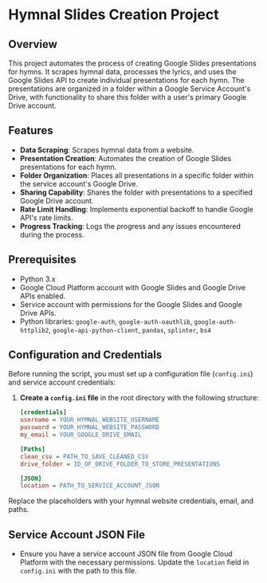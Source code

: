 # Hymnal Slides Creation Project

## Overview
This project automates the process of creating Google Slides presentations for hymns. It scrapes hymnal data, processes the lyrics, and uses the Google Slides API to create individual presentations for each hymn. The presentations are organized in a folder within a Google Service Account's Drive, with functionality to share this folder with a user's primary Google Drive account.

## Features
- **Data Scraping**: Scrapes hymnal data from a website.
- **Presentation Creation**: Automates the creation of Google Slides presentations for each hymn.
- **Folder Organization**: Places all presentations in a specific folder within the service account's Google Drive.
- **Sharing Capability**: Shares the folder with presentations to a specified Google Drive account.
- **Rate Limit Handling**: Implements exponential backoff to handle Google API's rate limits.
- **Progress Tracking**: Logs the progress and any issues encountered during the process.

## Prerequisites
- Python 3.x
- Google Cloud Platform account with Google Slides and Google Drive APIs enabled.
- Service account with permissions for the Google Slides and Google Drive APIs.
- Python libraries: `google-auth`, `google-auth-oauthlib`, `google-auth-httplib2`, `google-api-python-client`, `pandas`, `splinter`, `bs4`

## Configuration and Credentials
Before running the script, you must set up a configuration file (`config.ini`) and service account credentials:

1. **Create a `config.ini` file** in the root directory with the following structure:
   ```ini
   [credentials]
   username = YOUR_HYMNAL_WEBSITE_USERNAME
   password = YOUR_HYMNAL_WEBSITE_PASSWORD
   my_email = YOUR_GOOGLE_DRIVE_EMAIL

   [Paths]
   clean_csv = PATH_TO_SAVE_CLEANED_CSV
   drive_folder = ID_OF_DRIVE_FOLDER_TO_STORE_PRESENTATIONS

   [JSON]
   location = PATH_TO_SERVICE_ACCOUNT_JSON
   ```
Replace the placeholders with your hymnal website credentials, email, and paths.

## Service Account JSON File
- Ensure you have a service account JSON file from Google Cloud Platform with the necessary permissions. Update the  `location` field in `config.ini` with the path to this file.

